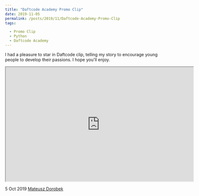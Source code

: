 ```yaml
---
title: "Daftcode Academy Promo Clip"
date: 2019-11-05
permalink: /posts/2019/11/Daftcode-Academy-Promo-Clip
tags:

  - Promo Clip
  - Python
  - Daftcode Academy
---
```

I had a pleasure to star in Daftcode clip, telling my story to encourage young people to develop their passions. I hope you'll enjoy.

<iframe width="620" height="378"
src="https://player.vimeo.com/video/368010845?autoplay=1">
</iframe> 

5 Oct 2019 [Mateusz Dorobek](https://mateuszdorobek.pl/) 

